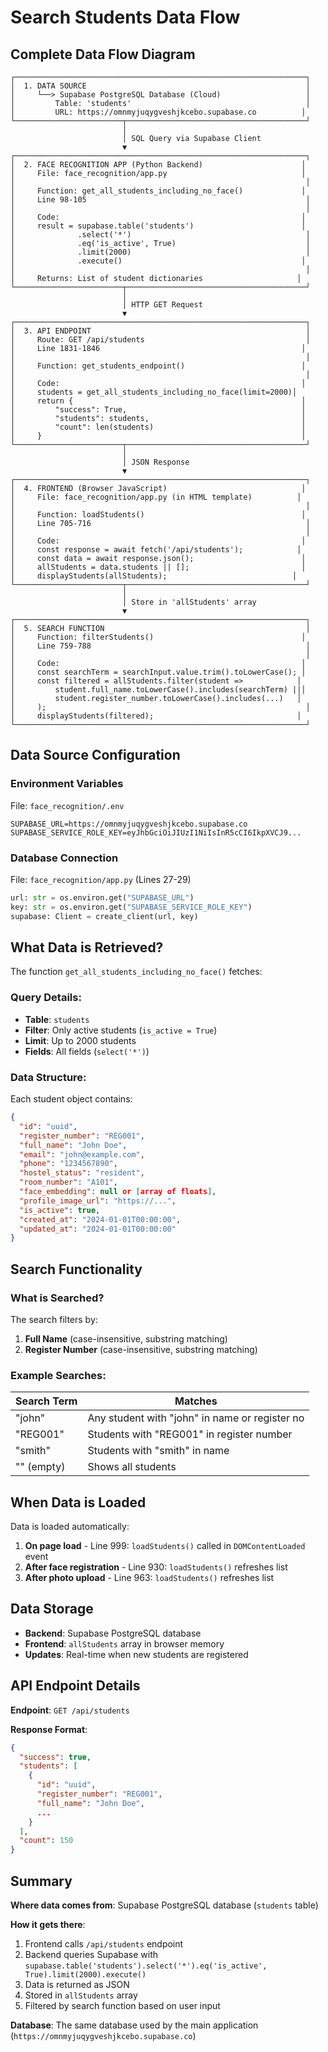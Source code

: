 # Search Students Data Flow

## Complete Data Flow Diagram

```
┌─────────────────────────────────────────────────────────────────┐
│  1. DATA SOURCE                                                 │
│     └──> Supabase PostgreSQL Database (Cloud)                   │
│         Table: 'students'                                       │
│         URL: https://omnmyjuqygveshjkcebo.supabase.co          │
└────────────────────────┬────────────────────────────────────────┘
                         │
                         │ SQL Query via Supabase Client
                         ▼
┌─────────────────────────────────────────────────────────────────┐
│  2. FACE RECOGNITION APP (Python Backend)                      │
│     File: face_recognition/app.py                              │
│                                                                 │
│     Function: get_all_students_including_no_face()             │
│     Line 98-105                                                 │
│                                                                 │
│     Code:                                                      │
│     result = supabase.table('students')                        │
│              .select('*')                                       │
│              .eq('is_active', True)                             │
│              .limit(2000)                                       │
│              .execute()                                        │
│                                                                 │
│     Returns: List of student dictionaries                     │
└────────────────────────┬────────────────────────────────────────┘
                         │
                         │ HTTP GET Request
                         ▼
┌─────────────────────────────────────────────────────────────────┐
│  3. API ENDPOINT                                                │
│     Route: GET /api/students                                    │
│     Line 1831-1846                                             │
│                                                                 │
│     Function: get_students_endpoint()                          │
│                                                                 │
│     Code:                                                      │
│     students = get_all_students_including_no_face(limit=2000)│
│     return {                                                   │
│         "success": True,                                       │
│         "students": students,                                  │
│         "count": len(students)                                 │
│     }                                                          │
└────────────────────────┬────────────────────────────────────────┘
                         │
                         │ JSON Response
                         ▼
┌─────────────────────────────────────────────────────────────────┐
│  4. FRONTEND (Browser JavaScript)                              │
│     File: face_recognition/app.py (in HTML template)          │
│                                                                 │
│     Function: loadStudents()                                   │
│     Line 705-716                                                │
│                                                                 │
│     Code:                                                      │
│     const response = await fetch('/api/students');            │
│     const data = await response.json();                        │
│     allStudents = data.students || [];                         │
│     displayStudents(allStudents);                            │
└────────────────────────┬────────────────────────────────────────┘
                         │
                         │ Store in 'allStudents' array
                         ▼
┌─────────────────────────────────────────────────────────────────┐
│  5. SEARCH FUNCTION                                             │
│     Function: filterStudents()                                 │
│     Line 759-788                                                │
│                                                                 │
│     Code:                                                      │
│     const searchTerm = searchInput.value.trim().toLowerCase(); │
│     const filtered = allStudents.filter(student =>            │
│         student.full_name.toLowerCase().includes(searchTerm) ||│
│         student.register_number.toLowerCase().includes(...)   │
│     );                                                          │
│     displayStudents(filtered);                                │
└─────────────────────────────────────────────────────────────────┘
```

## Data Source Configuration

### Environment Variables
File: `face_recognition/.env`

```env
SUPABASE_URL=https://omnmyjuqygveshjkcebo.supabase.co
SUPABASE_SERVICE_ROLE_KEY=eyJhbGciOiJIUzI1NiIsInR5cCI6IkpXVCJ9...
```

### Database Connection
File: `face_recognition/app.py` (Lines 27-29)

```python
url: str = os.environ.get("SUPABASE_URL")
key: str = os.environ.get("SUPABASE_SERVICE_ROLE_KEY")
supabase: Client = create_client(url, key)
```

## What Data is Retrieved?

The function `get_all_students_including_no_face()` fetches:

### Query Details:
- **Table**: `students`
- **Filter**: Only active students (`is_active = True`)
- **Limit**: Up to 2000 students
- **Fields**: All fields (`select('*')`)

### Data Structure:
Each student object contains:
```json
{
  "id": "uuid",
  "register_number": "REG001",
  "full_name": "John Doe",
  "email": "john@example.com",
  "phone": "1234567890",
  "hostel_status": "resident",
  "room_number": "A101",
  "face_embedding": null or [array of floats],
  "profile_image_url": "https://...",
  "is_active": true,
  "created_at": "2024-01-01T00:00:00",
  "updated_at": "2024-01-01T00:00:00"
}
```

## Search Functionality

### What is Searched?

The search filters by:
1. **Full Name** (case-insensitive, substring matching)
2. **Register Number** (case-insensitive, substring matching)

### Example Searches:

| Search Term | Matches                                          |
|-------------|--------------------------------------------------|
| "john"      | Any student with "john" in name or register no |
| "REG001"    | Students with "REG001" in register number     |
| "smith"     | Students with "smith" in name                   |
| "" (empty)  | Shows all students                              |

## When Data is Loaded

Data is loaded automatically:
1. **On page load** - Line 999: `loadStudents()` called in `DOMContentLoaded` event
2. **After face registration** - Line 930: `loadStudents()` refreshes list
3. **After photo upload** - Line 963: `loadStudents()` refreshes list

## Data Storage

- **Backend**: Supabase PostgreSQL database
- **Frontend**: `allStudents` array in browser memory
- **Updates**: Real-time when new students are registered

## API Endpoint Details

**Endpoint**: `GET /api/students`

**Response Format**:
```json
{
  "success": true,
  "students": [
    {
      "id": "uuid",
      "register_number": "REG001",
      "full_name": "John Doe",
      ...
    }
  ],
  "count": 150
}
```

## Summary

**Where data comes from**: Supabase PostgreSQL database (`students` table)

**How it gets there**: 
1. Frontend calls `/api/students` endpoint
2. Backend queries Supabase with `supabase.table('students').select('*').eq('is_active', True).limit(2000).execute()`
3. Data is returned as JSON
4. Stored in `allStudents` array
5. Filtered by search function based on user input

**Database**: The same database used by the main application (`https://omnmyjuqygveshjkcebo.supabase.co`)

